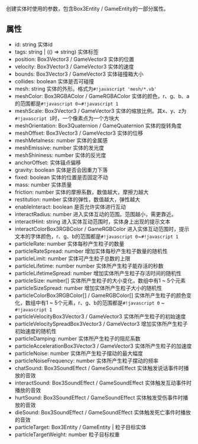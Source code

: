 创建实体时使用的参数，包含<docs-def>Box3Entity</docs-def> / <docs-def>GameEntity</docs-def>的一部分属性。

## 属性
- <docs-icon icon="property.hidden">id</docs-icon>: <docs-def>string</docs-def> 实体id
- <docs-icon icon="property.hidden">tags</docs-icon>: <docs-def>string</docs-def> | (() => <docs-def>string</docs-def>) 实体标签
- <docs-icon icon="property">position</docs-icon>: <docs-def>Box3Vector3</docs-def> / <docs-def>GameVector3</docs-def> 实体的位置
- <docs-icon icon="property">velocity</docs-icon>: <docs-def>Box3Vector3</docs-def> / <docs-def>GameVector3</docs-def> 实体的速度
- <docs-icon icon="property.hidden">bounds</docs-icon>: <docs-def>Box3Vector3</docs-def> / <docs-def>GameVector3</docs-def> 实体碰撞箱大小
- <docs-icon icon="property">collides</docs-icon>: <docs-def>boolean</docs-def> 实体是否可碰撞
- <docs-icon icon="property">mesh</docs-icon>: <docs-def>string</docs-def> 实体的外形。格式为`#!javascript 'mesh/*.vb'`
- <docs-icon icon="property">meshColor</docs-icon>: <docs-def>Box3RGBAColor</docs-def> / <docs-def>GameRGBAColor</docs-def> 实体的颜色，<docs-icon icon="property">r</docs-icon>、<docs-icon icon="property">g</docs-icon>、<docs-icon icon="property">b</docs-icon>、<docs-icon icon="property">a</docs-icon>的范围都是`#!javascript 0`~`#!javascript 1`
- <docs-icon icon="property">meshScale</docs-icon>: <docs-def>Box3Vector3</docs-def> / <docs-def>GameVector3</docs-def> 实体的缩放比例。其<docs-icon icon="property">x</docs-icon>、<docs-icon icon="property">y</docs-icon>、<docs-icon icon="property">z</docs-icon>为`#!javascript 1`时，一个像素点为一个方块大
- <docs-icon icon="property">meshOrientation</docs-icon>: <docs-def>Box3Quaternion</docs-def> / <docs-def>GameQuaternion</docs-def> 实体的旋转角度
- <docs-icon icon="property">meshOffset</docs-icon>: <docs-def>Box3Vector3</docs-def> / <docs-def>GameVector3</docs-def> 实体的位移
- <docs-icon icon="property">meshMetalness</docs-icon>: <docs-def>number</docs-def> 实体的金属感
- <docs-icon icon="property">meshEmissive</docs-icon>: <docs-def>number</docs-def> 实体的发光度
- <docs-icon icon="property">meshShininess</docs-icon>: <docs-def>number</docs-def> 实体的反光度
- <docs-icon icon="property">anchorOffset</docs-icon>: 实体锚点偏移
- <docs-icon icon="property">gravity</docs-icon>: <docs-def>boolean</docs-def> 实体是否会因重力下落
- <docs-icon icon="property">fixed</docs-icon>: <docs-def>boolean</docs-def> 实体的位置是否固定不动
- <docs-icon icon="property">mass</docs-icon>: <docs-def>number</docs-def> 实体质量
- <docs-icon icon="property">friction</docs-icon>: <docs-def>number</docs-def> 实体的摩擦系数，数值越大，摩擦力越大
- <docs-icon icon="property">restitution</docs-icon>: <docs-def>number</docs-def> 实体的弹性，数值越大，弹性越大
- <docs-icon icon="property">enableInteract</docs-icon>: <docs-def>boolean</docs-def> 是否允许实体进行互动
- <docs-icon icon="property">interactRadius</docs-icon>: <docs-def>number</docs-def> 进入实体互动的范围。范围越小，需更靠近。
- <docs-icon icon="property">interactHint</docs-icon>: <docs-def>string</docs-def> 进入实体互动范围时，实体身上出现的提示文本
- <docs-icon icon="property">interactColor</docs-icon><docs-def>Box3RGBColor</docs-def> / <docs-def>GameRGBColor</docs-def> 进入实体互动范围时，提示文本的字体颜色，<docs-icon icon="property">r</docs-icon>、<docs-icon icon="property">g</docs-icon>、<docs-icon icon="property">b</docs-icon>的范围都是`#!javascript 0`~`#!javascript 1`
- <docs-icon icon="property">particleRate</docs-icon>: <docs-def>number</docs-def> 实体每秒产生粒子的数量
- <docs-icon icon="property">particleRateSpread</docs-icon>: <docs-def>number</docs-def> 增加实体每秒产生粒子数量的随机性
- <docs-icon icon="property">particleLimit</docs-icon>: <docs-def>number</docs-def> 实体可产生粒子总数的上限
- <docs-icon icon="property">particleLifetime</docs-icon>: <docs-def>number</docs-def> number 实体所产生粒子能存活的秒数
- <docs-icon icon="property">particleLifetimeSpread</docs-icon>: <docs-def>number</docs-def> 增加实体所产生粒子存活时间的随机性
- <docs-icon icon="property">particleSize</docs-icon>: <docs-def>number</docs-def>[] 实体所产生粒子的大小变化，数组中有$1$ ~ $5$个元素
- <docs-icon icon="property">particleSizeSpread</docs-icon>: <docs-def>number</docs-def> 增加实体所产生粒子大小的随机性
- <docs-icon icon="property">particleColor</docs-icon><docs-def>Box3RGBColor</docs-def>[] / <docs-def>GameRGBColor</docs-def>[] 实体所产生粒子的颜色变化，数组中有$1$ ~ $5$个元素，<docs-icon icon="property">r</docs-icon>、<docs-icon icon="property">g</docs-icon>、<docs-icon icon="property">b</docs-icon>的范围都是`#!javascript 0` ~ `#!javascript 1`
- <docs-icon icon="property">particleVelocity</docs-icon><docs-def>Box3Vector3</docs-def> / <docs-def>GameVector3</docs-def> 实体所产生粒子的初始速度
- <docs-icon icon="property">particleVelocitySpread</docs-icon><docs-def>Box3Vector3</docs-def> / <docs-def>GameVector3</docs-def> 增加实体所产生粒子初始速度的随机性
- <docs-icon icon="property">particleDamping</docs-icon>: <docs-def>number</docs-def> 实体所产生粒子的阻尼系数
- <docs-icon icon="property">particleAcceleration</docs-icon><docs-def>Box3Vector3</docs-def> / <docs-def>GameVector3</docs-def> 实体所产生粒子的加速度
- <docs-icon icon="property">particleNoise</docs-icon>: <docs-def>number</docs-def> 实体所产生粒子摆动的最大幅度
- <docs-icon icon="property">particleNoiseFrequency</docs-icon>: <docs-def>number</docs-def> 实体所产生粒子摆动的频率
- <docs-icon icon="property">chatSound</docs-icon>: <docs-def>Box3SoundEffect</docs-def> / <docs-def>GameSoundEffect</docs-def> 实体触发说话事件时播放的音效
- <docs-icon icon="property">interactSound</docs-icon>: <docs-def>Box3SoundEffect</docs-def> / <docs-def>GameSoundEffect</docs-def> 实体触发互动事件时播放的音效
- <docs-icon icon="property">hurtSound</docs-icon>: <docs-def>Box3SoundEffect</docs-def> / <docs-def>GameSoundEffect</docs-def> 实体触发受伤事件时播放的音效
- <docs-icon icon="property">dieSound</docs-icon>: <docs-def>Box3SoundEffect</docs-def> / <docs-def>GameSoundEffect</docs-def> 实体触发死亡事件时播放的音效
- <docs-icon icon="property.hidden">particleTarget</docs-icon>: <docs-def>Box3Entity</docs-def> / <docs-def>GameEntity</docs-def> | [](null) 粒子目标实体
- <docs-icon icon="property.hidden">particleTargetWeight</docs-icon>: <docs-def>number</docs-def> 粒子目标权重
